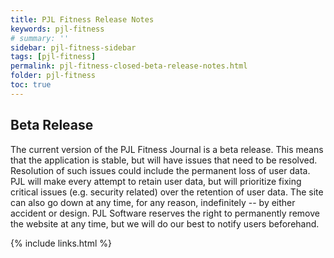 ```yaml
---
title: PJL Fitness Release Notes
keywords: pjl-fitness
# summary: ''
sidebar: pjl-fitness-sidebar
tags: [pjl-fitness]
permalink: pjl-fitness-closed-beta-release-notes.html
folder: pjl-fitness
toc: true
---
```


## Beta Release

The current version of the PJL Fitness Journal is a beta release. This means that the application is stable, but will have issues that need to be resolved. Resolution of such issues could include the permanent loss of user data. PJL will make every attempt to retain user data, but will prioritize fixing critical issues (e.g. security related) over the retention of user data. The site can also go down at any time, for any reason, indefinitely -- by either accident or design. PJL Software reserves the right to permanently remove the website at any time, but we will do our best to notify users beforehand.

{% include links.html %}
